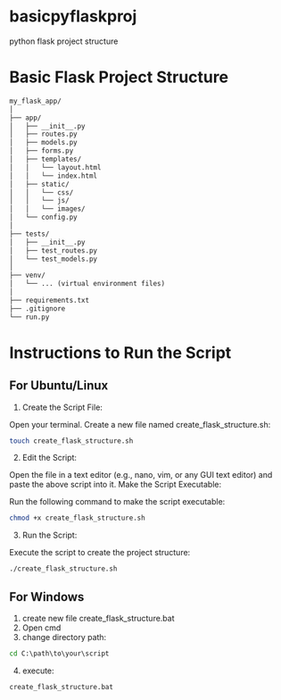 # basicpyflaskproj
python flask project structure

# Basic Flask Project Structure
```markdown
my_flask_app/
│
├── app/
│   ├── __init__.py
│   ├── routes.py
│   ├── models.py
│   ├── forms.py
│   ├── templates/
│   │   └── layout.html
│   │   └── index.html
│   ├── static/
│   │   └── css/
│   │   └── js/
│   │   └── images/
│   └── config.py
│
├── tests/
│   ├── __init__.py
│   ├── test_routes.py
│   └── test_models.py
│
├── venv/
│   └── ... (virtual environment files)
│
├── requirements.txt
├── .gitignore
└── run.py
```

# Instructions to Run the Script
## For Ubuntu/Linux
1. Create the Script File:

Open your terminal.
Create a new file named create_flask_structure.sh:
```bash
touch create_flask_structure.sh
```

2. Edit the Script:

Open the file in a text editor (e.g., nano, vim, or any GUI text editor) and paste the above script into it.
Make the Script Executable:

Run the following command to make the script executable:
```bash
chmod +x create_flask_structure.sh
```

3. Run the Script:

Execute the script to create the project structure:
```bash
./create_flask_structure.sh
```

## For Windows
1. create new file create_flask_structure.bat
2. Open cmd
3. change directory path: 
```bat
cd C:\path\to\your\script
```
4. execute: 
```bat
create_flask_structure.bat
```